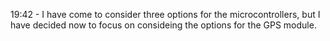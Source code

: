 19:42 - I have come to consider three options for the microcontrollers, but I have decided now to focus on consideing the options for the GPS module.
